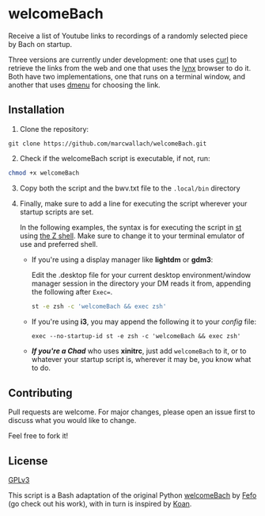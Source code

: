# welcomeBach

Receive a list of Youtube links to recordings of a randomly selected piece by Bach on startup. 

Three versions are currently under development: one that uses [curl](https://curl.haxx.se) to retrieve the links from the web and one that uses the [lynx](https://invisible-island.net/lynx/) browser to do it. Both have two implementations, one that runs on a terminal window, and another that uses [dmenu](https://tools.suckless.org/dmenu/) for choosing the link.

## Installation

1. Clone the repository:

`git clone https://github.com/marcwallach/welcomeBach.git`

2. Check if the welcomeBach script is executable, if not, run:

```bash
chmod +x welcomeBach
```

3. Copy both the script and the bwv.txt file to the `.local/bin` directory

4. Finally, make sure to add a line for executing the script wherever your startup scripts are set. 

   In the following examples, the syntax is for executing the script in [st](https://suckless.org/st) using [the Z shell](https://www.zsh.org). Make sure to change it to your terminal emulator of use and preferred shell.

      - If you're using a display manager like **lightdm** or **gdm3**: 
   
         Edit the .desktop file for your current desktop environment/window manager session in the directory your DM reads it from, appending the following after `Exec=`.

         ```bash
         st -e zsh -c 'welcomeBach && exec zsh'
         ```

      - If you're using **i3**, you may append the following it to your _config_ file:

         ```i3
         exec --no-startup-id st -e zsh -c 'welcomeBach && exec zsh'
         ```


      - ***If you're a Chad*** who uses **xinitrc**, just add `welcomeBach` to it, or to whatever your startup script is, wherever it may be, you know what to do.


## Contributing
Pull requests are welcome. For major changes, please open an issue first to discuss what you would like to change.

Feel free to fork it!

## License
[GPLv3](https://gnu.org/licenses/gpl.html)


This script is a Bash adaptation of the original Python [welcomeBach](https://github.com/ofefo/welcomeBach) by [Fefo](https://ofefo.com.br) (go check out his work), with in turn is inspired by [Koan](https://github.com/a-moreira/Koan).
